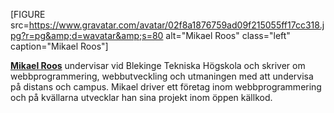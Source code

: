 [FIGURE src=https://www.gravatar.com/avatar/02f8a1876759ad09f215055ff17cc318.jpg?r=pg&amp;d=wavatar&amp;s=80 alt="Mikael Roos" class="left" caption="Mikael Roos"]
 
 <a href=https://plus.google.com/101196514892086552893 rel=author><strong>Mikael Roos</strong></a> undervisar vid Blekinge Tekniska Högskola och skriver om webbprogrammering, webbutveckling och utmaningen med att undervisa på distans och campus. Mikael driver ett företag inom webbprogrammering och på kvällarna utvecklar han sina projekt inom öppen källkod.
